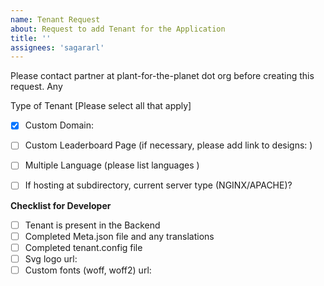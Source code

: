 ```yaml
---
name: Tenant Request
about: Request to add Tenant for the Application
title: ''
assignees: 'sagararl'
---
```


Please contact partner at plant-for-the-planet dot org before creating this request. Any


Type of Tenant [Please select all that apply]

- [x] Custom Domain:

- [ ] Custom Leaderboard Page (if necessary, please add link to designs: )

- [ ] Multiple Language (please list languages )

- [ ] If hosting at subdirectory, current server type (NGINX/APACHE)?

**Checklist for Developer**

- [ ] Tenant is present in the Backend
- [ ] Completed Meta.json file and any translations
- [ ] Completed tenant.config file
- [ ] Svg logo url:
- [ ] Custom fonts (woff, woff2) url:
